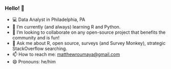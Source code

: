 ### Hello! 👋

- 💻 Data Analyst in Philadelphia, PA
- 🌱 I’m currently (and always) learning R and Python.
- 👯 I’m looking to collaborate on any open-source project that benefits the community and is fun!
- 💬 Ask me about R, open source, surveys (and Survey Monkey), strategic StackOverflow searching.
- 📫 How to reach me: matthewroumaya@gmail.com
- 😄 Pronouns: he/him

